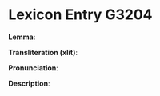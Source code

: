# Lexicon Entry G3204

**Lemma**: 

**Transliteration (xlit)**: 

**Pronunciation**: 

**Description**:

